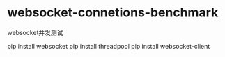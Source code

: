 # websocket-connetions-benchmark
websocket并发测试

pip install websocket
pip install threadpool
pip install websocket-client

